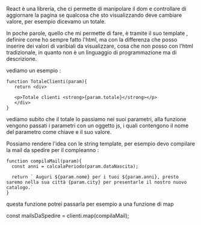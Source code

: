 React è una libreria, che ci permette di manipolare il dom e controllare di aggiornare la pagina se qualcosa che sto visualizzando deve cambiare valore, per esempio dicevamo un totale.

In poche parole, quello che mi permette di fare, è tramite il suo template , definire come ho sempre fatto l'html, ma con la differenza che posso inserire dei valori di varibiali da visualizzare, cosa che non posso con l'html tradizionale, in quanto non è un linguaggio di programmazione ma di descrizione.

vediamo un esempio :

```
function TotaleClienti(param){
   return <div>

   <p>Totale clienti <strong>{param.totale}</strong></p>
   </div>
}
```

vediamo subito che il totale lo passiamo nei suoi parametri, alla funzione vengono passati i parametri con un oggetto js, i quali contengono il nome del parametro come chiave e il suo valore.

Possiamo rendere l'idea con le string template, per esempio devo compilare la mail da spedire per il compleanno :

```
function compilaMail(param){
  const anni = calcalaPeriodo(param.dataNascita);

  return ` Auguri ${param.nome} per i tuoi ${param.anni}, presto saremo nella sua città {param.city} per presentarle il nostro nuovo catalogo.`
}
```

questa funzione potrei passarla per esempio a una funzione di map

const mailsDaSpedire = clienti.map(compilaMail);
